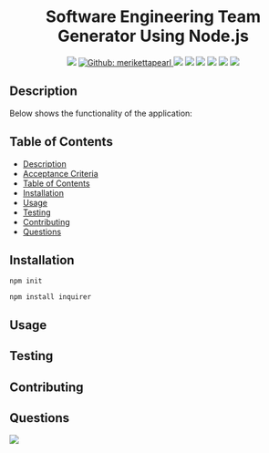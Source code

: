 <h1 align="center">Software Engineering Team Generator Using Node.js</h1>
<p align="center">
    <img src="https://img.shields.io/github/repo-size/merikettapearl212/team_Generator?style=for-the-badge" />
    <a href="https://github.com/merikettapearl212">
        <img alt="Github: merikettapearl" src="https://img.shields.io/badge/LinkedIn-0077B5?style=for-the-badge&logo=linkedin&logoColor=white" />
    </a>
  <img src="https://img.shields.io/badge/Apple-MacBook_Pro-999999?style=for-the-badge&logo=apple&logoColor=white" />
  <img src="https://img.shields.io/badge/Bootstrap-563D7C?style=for-the-badge&logo=bootstrap&logoColor=white" />
  <img src="https://img.shields.io/badge/JavaScript-F7DF1E?style=for-the-badge&logo=javascript&logoColor=black" />
  <img src="https://img.shields.io/badge/Node.js-43853D?style=for-the-badge&logo=node.js&logoColor=white"/>
  <img src="https://img.shields.io/badge/jQuery-0769AD?style=for-the-badge&logo=jquery&logoColor=white" />
  <img src="https://img.shields.io/badge/-screencastify-coral?style=for-the-badge&logo=screencasify&logoColor=white" />
</p>

## Description
Below shows the functionality of the application:

## Table of Contents
- [Description](#description)
- [Acceptance Criteria](#acceptance-criteria)
- [Table of Contents](#table-of-contents)
- [Installation](#installation)
- [Usage](#usage)
- [Testing](#testing)
- [Contributing](#contributing)
- [Questions](#questions)

## Installation
`npm init`
  
`npm install inquirer`

## Usage

## Testing

## Contributing

## Questions
<img src="https://img.shields.io/badge/Gmail-D14836?style=for-the-badge&logo=gmail&logoColor=white" />